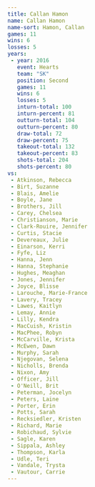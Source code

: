 ```yaml
---
title: Callan Hamon
name: Callan Hamon
name-sort: Hamon, Callan
games: 11
wins: 6
losses: 5
years:
 - year: 2016
   event: Hearts
   team: "SK"
   position: Second
   games: 11
   wins: 6
   losses: 5
   inturn-total: 100
   inturn-percent: 81
   outturn-total: 104
   outturn-percent: 80
   draw-total: 72
   draw-percent: 75
   takeout-total: 132
   takeout-percent: 83
   shots-total: 204
   shots-percent: 80
vs:
 - Atkinson, Rebecca
 - Birt, Suzanne
 - Blais, Amelie
 - Boyle, Jane
 - Brothers, Jill
 - Carey, Chelsea
 - Christianson, Marie
 - Clark-Rouire, Jennifer
 - Curtis, Stacie
 - Devereaux, Julie
 - Einarson, Kerri
 - Fyfe, Liz
 - Hanna, Jenn
 - Hanna, Stephanie
 - Hughes, Meaghan
 - Jones, Jennifer
 - Joyce, Blisse
 - Larouche, Marie-France
 - Lavery, Tracey
 - Lawes, Kaitlyn
 - Lemay, Annie
 - Lilly, Kendra
 - MacCuish, Kristin
 - MacPhee, Robyn
 - McCarville, Krista
 - McEwen, Dawn
 - Murphy, Sarah
 - Njegovan, Selena
 - Nicholls, Brenda
 - Nixon, Amy
 - Officer, Jill
 - O'Neill, Brit
 - Peterman, Jocelyn
 - Peters, Laine
 - Porter, Erin
 - Potts, Sarah
 - Recksiedler, Kristen
 - Richard, Marie
 - Robichaud, Sylvie
 - Sagle, Karen
 - Sippala, Ashley
 - Thompson, Karla
 - Udle, Teri
 - Vandale, Trysta
 - Vautour, Carrie
---
```

